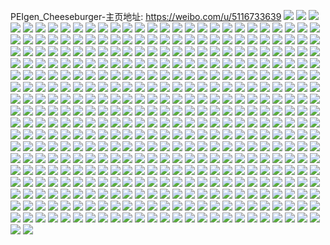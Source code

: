 PEIgen_Cheeseburger-主页地址: https://weibo.com/u/5116733639 
![](https://wx4.sinaimg.cn/mw2000/005Ahi9Vly1h9gr22v893j32c0340x6q.jpg) 
![](https://wx4.sinaimg.cn/mw2000/005Ahi9Vly1h9gr1xh867j32802yo4qs.jpg) 
![](https://wx4.sinaimg.cn/mw2000/005Ahi9Vly1h9gr1ymm6uj323z2v21kz.jpg) 
![](https://wx4.sinaimg.cn/mw2000/005Ahi9Vly1h9gr1zpkxtj324c2u34qr.jpg) 
![](https://wx4.sinaimg.cn/mw2000/005Ahi9Vly1h9gr21uvp7j32c0340kjn.jpg) 
![](https://wx4.sinaimg.cn/mw2000/005Ahi9Vly1h92t1lwaw6j30zo2567wh.jpg) 
![](https://wx4.sinaimg.cn/mw2000/005Ahi9Vly1h92t1muu15j30zo2561kx.jpg) 
![](https://wx4.sinaimg.cn/mw2000/005Ahi9Vly1h92t1mcga6j30tz14049s.jpg) 
![](https://wx4.sinaimg.cn/mw2000/005Ahi9Vly1h92t1m5ywej30u005umxo.jpg) 
![](https://wx4.sinaimg.cn/mw2000/005Ahi9Vly1h7uodfbje0j32802yox6q.jpg) 
![](https://wx4.sinaimg.cn/mw2000/005Ahi9Vly1h7uodid2vzj32a331gx6q.jpg) 
![](https://wx4.sinaimg.cn/mw2000/005Ahi9Vly1h6lv2vc62aj30zo1bnka2.jpg) 
![](https://wx4.sinaimg.cn/mw2000/005Ahi9Vly1h6lv2vmlgrj30zo1blwqj.jpg) 
![](https://wx4.sinaimg.cn/mw2000/005Ahi9Vly1h6lv2w7xtnj31xe2kuthf.jpg) 
![](https://wx4.sinaimg.cn/mw2000/005Ahi9Vly1h6lv2xkl92j30zo1brgmu.jpg) 
![](https://wx4.sinaimg.cn/mw2000/005Ahi9Vly1h6h4vm7f3sj30zo256e82.jpg) 
![](https://wx4.sinaimg.cn/mw2000/005Ahi9Vly1h6a3vzcimkj31qm2bhjzg.jpg) 
![](https://wx4.sinaimg.cn/mw2000/005Ahi9Vly1h6a3w044e4j32c03404qq.jpg) 
![](https://wx4.sinaimg.cn/mw2000/005Ahi9Vly1h6a3w17zj1j321q2q7tj1.jpg) 
![](https://wx4.sinaimg.cn/mw2000/005Ahi9Vly1h6a3w21aznj32c0340npe.jpg) 
![](https://wx4.sinaimg.cn/mw2000/005Ahi9Vly1h6a3w2y1z3j32852yynf5.jpg) 
![](https://wx4.sinaimg.cn/mw2000/005Ahi9Vly1h5o622hhf5j32c0340b2a.jpg) 
![](https://wx4.sinaimg.cn/mw2000/005Ahi9Vly1h5o61ui8koj32722ypkjm.jpg) 
![](https://wx4.sinaimg.cn/mw2000/005Ahi9Vly1h5o621n28wj32602w1npf.jpg) 
![](https://wx4.sinaimg.cn/mw2000/005Ahi9Vly1h5o6256a5xj33402c01l0.jpg) 
![](https://wx4.sinaimg.cn/mw2000/005Ahi9Vly1h5o61xudvaj323m2tf4qr.jpg) 
![](https://wx4.sinaimg.cn/mw2000/005Ahi9Vly1h5o61zw9lcj32792zc1ky.jpg) 
![](https://wx4.sinaimg.cn/mw2000/005Ahi9Vly1h5o61w86u2j326q2xqhdv.jpg) 
![](https://wx4.sinaimg.cn/mw2000/005Ahi9Vly1h5o61yw3ldj31zy2nxhdv.jpg) 
![](https://wx4.sinaimg.cn/mw2000/005Ahi9Vly1h5o623x6sbj32c0340u10.jpg) 
![](https://wx4.sinaimg.cn/mw2000/005Ahi9Vly1h4yobwrxfpj31z32kokjl.jpg) 
![](https://wx4.sinaimg.cn/mw2000/005Ahi9Vly1h4e0rrllt6j32802ypx6q.jpg) 
![](https://wx4.sinaimg.cn/mw2000/005Ahi9Vly1h4e0rsoe20j324q2ucb2a.jpg) 
![](https://wx4.sinaimg.cn/mw2000/005Ahi9Vly1h4e0ru1bh7j32302s04qq.jpg) 
![](https://wx4.sinaimg.cn/mw2000/005Ahi9Vly1h4cot0ourwj30z81aywx7.jpg) 
![](https://wx4.sinaimg.cn/mw2000/005Ahi9Vly1h4cot10hdrj30zo1aeaoz.jpg) 
![](https://wx4.sinaimg.cn/mw2000/005Ahi9Vly1h3wkzxf747j32560zo4qp.jpg) 
![](https://wx4.sinaimg.cn/mw2000/005Ahi9Vly1h3wl00jfuej32560zo1kx.jpg) 
![](https://wx4.sinaimg.cn/mw2000/005Ahi9Vly1h3wl05n3dtj32560zo7wh.jpg) 
![](https://wx4.sinaimg.cn/mw2000/005Ahi9Vly1h3wl08xyu8j32560zoh92.jpg) 
![](https://wx4.sinaimg.cn/mw2000/005Ahi9Vly1h3wl0cb0x6j32560zo4p8.jpg) 
![](https://wx4.sinaimg.cn/mw2000/005Ahi9Vly1h3wkzsa8cbj32560zob29.jpg) 
![](https://wx4.sinaimg.cn/mw2000/005Ahi9Vly1h3wl0ggbn5j32560zoqtv.jpg) 
![](https://wx4.sinaimg.cn/mw2000/005Ahi9Vly1h3wl0mv0f5j32560zoe81.jpg) 
![](https://wx4.sinaimg.cn/mw2000/005Ahi9Vly1h3wl0tueu5j32560zonpd.jpg) 
![](https://wx4.sinaimg.cn/mw2000/005Ahi9Vly1h3n80q4c6oj32802ypqv6.jpg) 
![](https://wx4.sinaimg.cn/mw2000/005Ahi9Vly1h3n80rmz37j32802ypb2a.jpg) 
![](https://wx4.sinaimg.cn/mw2000/005Ahi9Vly1h3kjnki41wj32c03401kz.jpg) 
![](https://wx4.sinaimg.cn/mw2000/005Ahi9Vly1h3f44vndybj323d2shx6q.jpg) 
![](https://wx4.sinaimg.cn/mw2000/005Ahi9Vly1h3f44uef7vj31x72k6hdu.jpg) 
![](https://wx4.sinaimg.cn/mw2000/005Ahi9Vly1h3f44wl8alj32bz2zzb2a.jpg) 
![](https://wx4.sinaimg.cn/mw2000/005Ahi9Vly1h3f44tl31ej32512vl7wi.jpg) 
![](https://wx4.sinaimg.cn/mw2000/005Ahi9Vly1h2zm2z1agrj323i2tde82.jpg) 
![](https://wx4.sinaimg.cn/mw2000/005Ahi9Vly1h2zm2xuzewj326x2z6qv6.jpg) 
![](https://wx4.sinaimg.cn/mw2000/005Ahi9Vly1h2zm2wufz6j32742xj4qq.jpg) 
![](https://wx4.sinaimg.cn/mw2000/005Ahi9Vly1h30syw62e4j32c0340hdu.jpg) 
![](https://wx4.sinaimg.cn/mw2000/005Ahi9Vly1h2vnyvdb6yj32c0340e82.jpg) 
![](https://wx4.sinaimg.cn/mw2000/005Ahi9Vly1h2tazkw956j30zm0sz11n.jpg) 
![](https://wx4.sinaimg.cn/mw2000/005Ahi9Vly1h2tazkm3yyj30wi0w7zqi.jpg) 
![](https://wx4.sinaimg.cn/mw2000/005Ahi9Vly1h2t9ulsekvj324w2ukb2c.jpg) 
![](https://wx4.sinaimg.cn/mw2000/005Ahi9Vly1h2t9umqeusj329z31bqv6.jpg) 
![](https://wx4.sinaimg.cn/mw2000/005Ahi9Vly1h2t9uorhjmj31sa2drqv5.jpg) 
![](https://wx4.sinaimg.cn/mw2000/005Ahi9Vly1h2t9upmzgaj327p2z2kjm.jpg) 
![](https://wx4.sinaimg.cn/mw2000/005Ahi9Vly1h2hivqz75sj329a2zwe82.jpg) 
![](https://wx4.sinaimg.cn/mw2000/005Ahi9Vly1h2ggqcmvlmj32802yox6q.jpg) 
![](https://wx4.sinaimg.cn/mw2000/005Ahi9Vly1h2ggqdrjcrj326b2wfhdu.jpg) 
![](https://wx4.sinaimg.cn/mw2000/005Ahi9Vly1h23mceez9zj30u01407f2.jpg) 
![](https://wx4.sinaimg.cn/mw2000/005Ahi9Vly1h23mcga9ksj32c0340x6r.jpg) 
![](https://wx4.sinaimg.cn/mw2000/005Ahi9Vly1h1w44l89pwj31xf2kl4qq.jpg) 
![](https://wx4.sinaimg.cn/mw2000/005Ahi9Vly1h1w44lkmaaj30zo1biqo0.jpg) 
![](https://wx4.sinaimg.cn/mw2000/005Ahi9Vly1h1w44k6sf3j32902yo1l0.jpg) 
![](https://wx4.sinaimg.cn/mw2000/005Ahi9Vly1h1w44n7sk8j32c0340b2e.jpg) 
![](https://wx4.sinaimg.cn/mw2000/005Ahi9Vly1h1l7mcl1gvj323e2sjkjm.jpg) 
![](https://wx4.sinaimg.cn/mw2000/005Ahi9Vly1h1l7mb7zkgj32c03401l0.jpg) 
![](https://wx4.sinaimg.cn/mw2000/005Ahi9Vly1h1hmc0hx68j32c0340hdu.jpg) 
![](https://wx4.sinaimg.cn/mw2000/005Ahi9Vly1h1hmc1u5s0j33402c01kz.jpg) 
![](https://wx4.sinaimg.cn/mw2000/005Ahi9Vly1h108mkhlwnj30u0280e81.jpg) 
![](https://wx4.sinaimg.cn/mw2000/005Ahi9Vly1h105wje0d9j30u0140qh7.jpg) 
![](https://wx4.sinaimg.cn/mw2000/005Ahi9Vly1h105wjwnncj30ty14qk8h.jpg) 
![](https://wx4.sinaimg.cn/mw2000/005Ahi9Vly1h10716c53rj30mi0u0wq8.jpg) 
![](https://wx4.sinaimg.cn/mw2000/005Ahi9Vly1h105wk4tcpj30k00zkq84.jpg) 
![](https://wx4.sinaimg.cn/mw2000/005Ahi9Vly1h108ncmzy9j30u01y04la.jpg) 
![](https://wx4.sinaimg.cn/mw2000/005Ahi9Vly1h105wllnvyj30mi0u0tdc.jpg) 
![](https://wx4.sinaimg.cn/mw2000/005Ahi9Vly1h107178tmbj30tu13unar.jpg) 
![](https://wx4.sinaimg.cn/mw2000/005Ahi9Vly1h0z0zitlr4j31jk2201eq.jpg) 
![](https://wx4.sinaimg.cn/mw2000/005Ahi9Vly1h0rb88netlj30zl0tbwlp.jpg) 
![](https://wx4.sinaimg.cn/mw2000/005Ahi9Vly1h0rb88uxpij30sg0sgaao.jpg) 
![](https://wx4.sinaimg.cn/mw2000/005Ahi9Vly1h0qs5mplqcj31jk220dxv.jpg) 
![](https://wx4.sinaimg.cn/mw2000/005Ahi9Vly1gzos8x3e1zj30q50qbqbl.jpg) 
![](https://wx4.sinaimg.cn/mw2000/005Ahi9Vly1gz2pkrsdn6j32742xhhdv.jpg) 
![](https://wx4.sinaimg.cn/mw2000/005Ahi9Vly1gz2ix2ze4nj32422tgnpe.jpg) 
![](https://wx4.sinaimg.cn/mw2000/005Ahi9Vly1gywlm780caj30ty19zdwu.jpg) 
![](https://wx4.sinaimg.cn/mw2000/005Ahi9Vly1gywlm86i2kj325g2vax6q.jpg) 
![](https://wx4.sinaimg.cn/mw2000/005Ahi9Vly1gysr6p81a1j32802yo1ky.jpg) 
![](https://wx4.sinaimg.cn/mw2000/005Ahi9Vly1gysr6nzgxqj32802yoqv6.jpg) 
![](https://wx4.sinaimg.cn/mw2000/005Ahi9Vly1gxyck4zvp8j32552vhnpe.jpg) 
![](https://wx4.sinaimg.cn/mw2000/005Ahi9Vly1gxyck5ve98j326y2xa7wi.jpg) 
![](https://wx4.sinaimg.cn/mw2000/005Ahi9Vly1gxyck87cidj324l2u71kz.jpg) 
![](https://wx4.sinaimg.cn/mw2000/005Ahi9Vly1gxyck6juydj327z2zru09.jpg) 
![](https://wx4.sinaimg.cn/mw2000/005Ahi9Vly1gxswu23hlbj30zo2567wa.jpg) 
![](https://wx4.sinaimg.cn/mw2000/005Ahi9Vly1gxsoqmddghj30zo1i3gzj.jpg) 
![](https://wx4.sinaimg.cn/mw2000/005Ahi9Vly1gxsoqlcrsxj325v2vuqv6.jpg) 
![](https://wx4.sinaimg.cn/mw2000/005Ahi9Vly1gxhwasnihpj32802yo4qq.jpg) 
![](https://wx4.sinaimg.cn/mw2000/005Ahi9Vly1gxhwatiee2j31zk1hou0x.jpg) 
![](https://wx4.sinaimg.cn/mw2000/005Ahi9Vly1gxhwav6o5gj32c0340hdv.jpg) 
![](https://wx4.sinaimg.cn/mw2000/005Ahi9Vly1gxhwau8e3gj32c03407wi.jpg) 
![](https://wx4.sinaimg.cn/mw2000/005Ahi9Vly1gxccymkh67j31sc2dshdv.jpg) 
![](https://wx4.sinaimg.cn/mw2000/005Ahi9Vly1gxccynqqbwj32c0340e82.jpg) 
![](https://wx4.sinaimg.cn/mw2000/005Ahi9Vly1gxccypepazj32c03407wi.jpg) 
![](https://wx4.sinaimg.cn/mw2000/005Ahi9Vly1gwuscg5wsxj32172pqkjm.jpg) 
![](https://wx4.sinaimg.cn/mw2000/005Ahi9Vly1gwuschk9fbj32c0340u0x.jpg) 
![](https://wx4.sinaimg.cn/mw2000/005Ahi9Vly1gvyvwc0pa8j322d2r6npe.jpg) 
![](https://wx4.sinaimg.cn/mw2000/005Ahi9Vly1gvyvwdl1fsj326i2wpb2b.jpg) 
![](https://wx4.sinaimg.cn/mw2000/005Ahi9Vly1gvyvwfive1j326m2wu4qr.jpg) 
![](https://wx4.sinaimg.cn/mw2000/005Ahi9Vly1gvyvwhbqwoj32bi33cu0z.jpg) 
![](https://wx4.sinaimg.cn/mw2000/005Ahi9Vly1gvh2ttmichj61yw2mjb2a02.jpg) 
![](https://wx4.sinaimg.cn/mw2000/005Ahi9Vly1gv3lf8z7csj625l2vgx6p02.jpg) 
![](https://wx4.sinaimg.cn/mw2000/005Ahi9Vly1gv3lfagvi1j623d2sh1ky02.jpg) 
![](https://wx4.sinaimg.cn/mw2000/005Ahi9Vly1gv2jsq3pthj62c0340b2a02.jpg) 
![](https://wx4.sinaimg.cn/mw2000/005Ahi9Vly1gv2k9k1918j63402c07wi02.jpg) 
![](https://wx4.sinaimg.cn/mw2000/005Ahi9Vly1gv2jssh8cpj33402c01ky.jpg) 
![](https://wx4.sinaimg.cn/mw2000/005Ahi9Vly1gv2jsue2ycj63402c07wi02.jpg) 
![](https://wx4.sinaimg.cn/mw2000/005Ahi9Vly1gv2jsw1ctrj63402c0b2a02.jpg) 
![](https://wx4.sinaimg.cn/mw2000/005Ahi9Vly1gv2jsogg8vj33402c01ky.jpg) 
![](https://wx4.sinaimg.cn/mw2000/005Ahi9Vly1gv2jrl2yobj33402c0npe.jpg) 
![](https://wx4.sinaimg.cn/mw2000/005Ahi9Vly1gv1dy5wwsxj61wk1fgu0x02.jpg) 
![](https://wx4.sinaimg.cn/mw2000/005Ahi9Vly1gv1dy7f3rqj61c71zk7wh02.jpg) 
![](https://wx4.sinaimg.cn/mw2000/005Ahi9Vly1gv1dy55x9rj620g2x0kjm02.jpg) 
![](https://wx4.sinaimg.cn/mw2000/005Ahi9Vly1gur0plqxtej62bz2bzqv602.jpg) 
![](https://wx4.sinaimg.cn/mw2000/005Ahi9Vly1guncn969sbj62562uwhdu02.jpg) 
![](https://wx4.sinaimg.cn/mw2000/005Ahi9Vly1guncnb45a7j62c0340x6q02.jpg) 
![](https://wx4.sinaimg.cn/mw2000/005Ahi9Vly1guncndhifnj62c0340qv702.jpg) 
![](https://wx4.sinaimg.cn/mw2000/005Ahi9Vly1guncnfge6lj62c0340b2a02.jpg) 
![](https://wx4.sinaimg.cn/mw2000/005Ahi9Vly1gul502ies7j32c0340hdu.jpg) 
![](https://wx4.sinaimg.cn/mw2000/005Ahi9Vly1gul501p8wuj628a2z2hdu02.jpg) 
![](https://wx4.sinaimg.cn/mw2000/005Ahi9Vly1gue01mmvzfj62c0340u1002.jpg) 
![](https://wx4.sinaimg.cn/mw2000/005Ahi9Vly1gue01o6bokj62c0340u0y02.jpg) 
![](https://wx4.sinaimg.cn/mw2000/005Ahi9Vly1gud35xqbk5j623c2taqv702.jpg) 
![](https://wx4.sinaimg.cn/mw2000/005Ahi9Vly1gud35wmpbwj625o2w3x6q02.jpg) 
![](https://wx4.sinaimg.cn/mw2000/005Ahi9Vly1gud756daq3j62152ptqv502.jpg) 
![](https://wx4.sinaimg.cn/mw2000/005Ahi9Vly1gud35yh9b3j61hm207u0x02.jpg) 
![](https://wx4.sinaimg.cn/mw2000/005Ahi9Vly1gu8mh7i1pjj62c0340b2a02.jpg) 
![](https://wx4.sinaimg.cn/mw2000/005Ahi9Vly1gu7i7qwt7qj62622w3u0x02.jpg) 
![](https://wx4.sinaimg.cn/mw2000/005Ahi9Vly1gu4sopaqw3j60u2142dig02.jpg) 
![](https://wx4.sinaimg.cn/mw2000/005Ahi9Vly1gu4sopo12vj60u0140mzo02.jpg) 
![](https://wx4.sinaimg.cn/mw2000/005Ahi9Vly1gu9qngxyakj624r2ud1ky02.jpg) 
![](https://wx4.sinaimg.cn/mw2000/005Ahi9Vly1gu9qng7qlqj61400u0gwy02.jpg) 
![](https://wx4.sinaimg.cn/mw2000/005Ahi9Vly1gu4sotemmmj60zo25649k02.jpg) 
![](https://wx4.sinaimg.cn/mw2000/005Ahi9Vly1gu9qnhk57gj61400u0q9q02.jpg) 
![](https://wx4.sinaimg.cn/mw2000/005Ahi9Vly1gu9qniepbxj621w2qjb2a02.jpg) 
![](https://wx4.sinaimg.cn/mw2000/005Ahi9Vly1gu9qp5vl7fj60u00u00w702.jpg) 
![](https://wx4.sinaimg.cn/mw2000/005Ahi9Vly1gu9qp64ayzj61400u0tbv02.jpg) 
![](https://wx4.sinaimg.cn/mw2000/005Ahi9Vly1gu3oem8comj60zo0wkwt302.jpg) 
![](https://wx4.sinaimg.cn/mw2000/005Ahi9Vly1gu3mymvcifj61s01s0b2902.jpg) 
![](https://wx4.sinaimg.cn/mw2000/005Ahi9Vly1gtupa16j84j62c0340qv602.jpg) 
![](https://wx4.sinaimg.cn/mw2000/005Ahi9Vly1gtupa2xs2lj62c0340hdu02.jpg) 
![](https://wx4.sinaimg.cn/mw2000/005Ahi9Vly1gtupah8mlkj62c0340hdv02.jpg) 
![](https://wx4.sinaimg.cn/mw2000/005Ahi9Vly1gtj2zgtccjj30u013uqep.jpg) 
![](https://wx4.sinaimg.cn/mw2000/005Ahi9Vly1gtgqqohypfj30u11hcwrb.jpg) 
![](https://wx4.sinaimg.cn/mw2000/005Ahi9Vly1gtgqqpqjk5j32782xne82.jpg) 
![](https://wx4.sinaimg.cn/mw2000/005Ahi9Vly1gt40iufwfkj324h2tzqv5.jpg) 
![](https://wx4.sinaimg.cn/mw2000/005Ahi9Vly1gt40iv8kg6j324m2u6u0x.jpg) 
![](https://wx4.sinaimg.cn/mw2000/005Ahi9Vly1gt40iwa6phj329o33shdu.jpg) 
![](https://wx4.sinaimg.cn/mw2000/005Ahi9Vly1gt40ixyw29j323g2tqkjm.jpg) 
![](https://wx4.sinaimg.cn/mw2000/005Ahi9Vly1gt1ui62vngj32c0340qv5.jpg) 
![](https://wx4.sinaimg.cn/mw2000/005Ahi9Vly1gt1ui6ztypj327g27g1ky.jpg) 
![](https://wx4.sinaimg.cn/mw2000/005Ahi9Vly1gst787uj2sj32c0340u0y.jpg) 
![](https://wx4.sinaimg.cn/mw2000/005Ahi9Vly1gslr2xl8ixj30go0b3t9d.jpg) 
![](https://wx4.sinaimg.cn/mw2000/005Ahi9Vly1gslr6h4wd3j60u00okjzi02.jpg) 
![](https://wx4.sinaimg.cn/mw2000/005Ahi9Vly1gsft66iq9kj321l2q44qr.jpg) 
![](https://wx4.sinaimg.cn/mw2000/005Ahi9Vly1gsft67egmcj326h2x7npe.jpg) 
![](https://wx4.sinaimg.cn/mw2000/005Ahi9Vly1gsft68k1mwj32c0340qv5.jpg) 
![](https://wx4.sinaimg.cn/mw2000/005Ahi9Vly1gscbpqchhpj30u0280wvt.jpg) 
![](https://wx4.sinaimg.cn/mw2000/005Ahi9Vly1gscbp09xsuj30u01407h3.jpg) 
![](https://wx4.sinaimg.cn/mw2000/005Ahi9Vly1gscbp0ik1wj30mi0u0wku.jpg) 
![](https://wx4.sinaimg.cn/mw2000/005Ahi9Vly1gscbp0rxyrj30u0140tgt.jpg) 
![](https://wx4.sinaimg.cn/mw2000/005Ahi9Vly1gscbozksh9j30tu13utmn.jpg) 
![](https://wx4.sinaimg.cn/mw2000/005Ahi9Vly1gscbp10drnj30tu13ugyo.jpg) 
![](https://wx4.sinaimg.cn/mw2000/005Ahi9Vly1gscbp17vidj30tu0tu0zp.jpg) 
![](https://wx4.sinaimg.cn/mw2000/005Ahi9Vly1gscbp1ecrkj30tu13un72.jpg) 
![](https://wx4.sinaimg.cn/mw2000/005Ahi9Vly1gscbp1kao1j30u11hcah3.jpg) 
![](https://wx4.sinaimg.cn/mw2000/005Ahi9Vly1gsarvx7opmj321b2mvb2a.jpg) 
![](https://wx4.sinaimg.cn/mw2000/005Ahi9Vly1gsarvyo4voj31eh1vchdt.jpg) 
![](https://wx4.sinaimg.cn/mw2000/005Ahi9Vly1gsarvv9cp9j32c0340b2c.jpg) 
![](https://wx4.sinaimg.cn/mw2000/005Ahi9Vly1grye48z619j325s2vq7wj.jpg) 
![](https://wx4.sinaimg.cn/mw2000/005Ahi9Vly1grye4ovniqj62692wbe8302.jpg) 
![](https://wx4.sinaimg.cn/mw2000/005Ahi9Vly1grvsmzyu8vj62c0340x6q02.jpg) 
![](https://wx4.sinaimg.cn/mw2000/005Ahi9Vly1grvsn189z9j324a2tre81.jpg) 
![](https://wx4.sinaimg.cn/mw2000/005Ahi9Vly1grtpajqvqaj31400u0gof.jpg) 
![](https://wx4.sinaimg.cn/mw2000/005Ahi9Vly1gretk3af8kj31k61k6h0n.jpg) 
![](https://wx4.sinaimg.cn/mw2000/005Ahi9Vly1gretk30js9j3145145aos.jpg) 
![](https://wx4.sinaimg.cn/mw2000/005Ahi9Vly1grc6zgdcojj32bv33tnpd.jpg) 
![](https://wx4.sinaimg.cn/mw2000/005Ahi9Vly1gra2p1y4ojj31ho1zkkj5.jpg) 
![](https://wx4.sinaimg.cn/mw2000/005Ahi9Vly1gra2p8zt53j32b132p4r1.jpg) 
![](https://wx4.sinaimg.cn/mw2000/005Ahi9Vly1gra2p5592cj31zm2nhe82.jpg) 
![](https://wx4.sinaimg.cn/mw2000/005Ahi9Vly1gra2r2bpibj61y82lokjl02.jpg) 
![](https://wx4.sinaimg.cn/mw2000/005Ahi9Vly1gra2p3a4dij328w2zv1kx.jpg) 
![](https://wx4.sinaimg.cn/mw2000/005Ahi9Vly1gra2pa2szjj31o52884qp.jpg) 
![](https://wx4.sinaimg.cn/mw2000/005Ahi9Vly1gqra6oyezfj31xc2kex6s.jpg) 
![](https://wx4.sinaimg.cn/mw2000/005Ahi9Vly1gqra7kvvm7j31tf2flhdu.jpg) 
![](https://wx4.sinaimg.cn/mw2000/005Ahi9Vly1gqra8h6w3qj32c0340x6q.jpg) 
![](https://wx4.sinaimg.cn/mw2000/005Ahi9Vly1gqra83jc7mj320g2pmkjn.jpg) 
![](https://wx4.sinaimg.cn/mw2000/005Ahi9Vly1gqra4uwbwtj323q2sz1ky.jpg) 
![](https://wx4.sinaimg.cn/mw2000/005Ahi9Vly1gqra7tgqyej325s2vq4d2.jpg) 
![](https://wx4.sinaimg.cn/mw2000/005Ahi9Vly1gqra88alpzj32802yox6q.jpg) 
![](https://wx4.sinaimg.cn/mw2000/005Ahi9Vly1gqra860bmjj32442ti1kx.jpg) 
![](https://wx4.sinaimg.cn/mw2000/005Ahi9Vly1gqra84phkpj328a2z2qkr.jpg) 
![](https://wx4.sinaimg.cn/mw2000/005Ahi9Vly1gqei7mh3zsj323k23kx6p.jpg) 
![](https://wx4.sinaimg.cn/mw2000/005Ahi9Vly1gqbf8tk45lj32c0340x6p.jpg) 
![](https://wx4.sinaimg.cn/mw2000/005Ahi9Vly1gqez8sqr9qj32b83347wi.jpg) 
![](https://wx4.sinaimg.cn/mw2000/005Ahi9Vly1gqbf8r9zn7j31f01w0kjl.jpg) 
![](https://wx4.sinaimg.cn/mw2000/005Ahi9Vly1gqaaodjy6sj3254254qjd.jpg) 
![](https://wx4.sinaimg.cn/mw2000/005Ahi9Vly1gqaaof9jgdj32c0340kjn.jpg) 
![](https://wx4.sinaimg.cn/mw2000/005Ahi9Vly1gqaaoc5d1fj32c03404ob.jpg) 
![](https://wx4.sinaimg.cn/mw2000/005Ahi9Vly1gpzuqjjvu7j321y2qmkjm.jpg) 
![](https://wx4.sinaimg.cn/mw2000/005Ahi9Vly1gpzuqke8s5j322t2shx6q.jpg) 
![](https://wx4.sinaimg.cn/mw2000/005Ahi9Vly1gpzuqm3l0mj32c0340u0y.jpg) 
![](https://wx4.sinaimg.cn/mw2000/005Ahi9Vly1gpamoilzvsj32812yphdt.jpg) 
![](https://wx4.sinaimg.cn/mw2000/005Ahi9Vly1gp0106kd4gj31bh1rtb29.jpg) 
![](https://wx4.sinaimg.cn/mw2000/005Ahi9Vly1gp0105wc1jj31f41wlhdt.jpg) 
![](https://wx4.sinaimg.cn/mw2000/005Ahi9Vly1gp0109dw93j326r2x01ky.jpg) 
![](https://wx4.sinaimg.cn/mw2000/005Ahi9Vly1gp0107x4t2j31z02mox6p.jpg) 
![](https://wx4.sinaimg.cn/mw2000/005Ahi9Vly1gno1trelv7j32c0340u0y.jpg) 
![](https://wx4.sinaimg.cn/mw2000/005Ahi9Vly1gno1tn8tybj32c03404qq.jpg) 
![](https://wx4.sinaimg.cn/mw2000/005Ahi9Vly1gno1tt774gj32c0340kjm.jpg) 
![](https://wx4.sinaimg.cn/mw2000/005Ahi9Vly1gno1txx6x8j32c0340kjm.jpg) 
![](https://wx4.sinaimg.cn/mw2000/005Ahi9Vly1gno1tzczhjj33402c0npf.jpg) 
![](https://wx4.sinaimg.cn/mw2000/005Ahi9Vly1gno1tuzqsxj32c0340b2a.jpg) 
![](https://wx4.sinaimg.cn/mw2000/005Ahi9Vly1gno1tw30j1j32c0340e82.jpg) 
![](https://wx4.sinaimg.cn/mw2000/005Ahi9Vly1gno1u169ssj32c03401ky.jpg) 
![](https://wx4.sinaimg.cn/mw2000/005Ahi9Vly1gno1u58qmuj32c0340e82.jpg) 
![](https://wx4.sinaimg.cn/mw2000/005Ahi9Vly1gno1u65vytj32c0340hdu.jpg) 
![](https://wx4.sinaimg.cn/mw2000/005Ahi9Vly1gnggf11ge4j31cf1sinpd.jpg) 
![](https://wx4.sinaimg.cn/mw2000/005Ahi9Vly1gnggf1vbn9j31gg1xyu0x.jpg) 
![](https://wx4.sinaimg.cn/mw2000/005Ahi9Vly1gnggf08pq0j32c0340npe.jpg) 
![](https://wx4.sinaimg.cn/mw2000/005Ahi9Vly1gnd4ty3agqj3292292e82.jpg) 
![](https://wx4.sinaimg.cn/mw2000/005Ahi9Vly1gnd4tysvy5j32c02c01ky.jpg) 
![](https://wx4.sinaimg.cn/mw2000/005Ahi9Vly1gnd4u0ayc1j32c02c04qr.jpg) 
![](https://wx4.sinaimg.cn/mw2000/005Ahi9Vly1gmj0i7v5ozj324n24ne81.jpg) 
![](https://wx4.sinaimg.cn/mw2000/005Ahi9Vly1glzj5lcas5j329m29mnpe.jpg) 
![](https://wx4.sinaimg.cn/mw2000/005Ahi9Vly1glzj5mf6t9j325e2vgx6q.jpg) 
![](https://wx4.sinaimg.cn/mw2000/005Ahi9Vly1glzj5naex2j3296296hdu.jpg) 
![](https://wx4.sinaimg.cn/mw2000/005Ahi9Vly1glzj5ohngwj32372s84qq.jpg) 
![](https://wx4.sinaimg.cn/mw2000/005Ahi9Vly1gly7tz1vnqj31cn2ee1ky.jpg) 
![](https://wx4.sinaimg.cn/mw2000/005Ahi9Vly1glup6yi29aj31c81sb7wh.jpg) 
![](https://wx4.sinaimg.cn/mw2000/005Ahi9Vly1glnsr5yj9bj315b1j14qp.jpg) 
![](https://wx4.sinaimg.cn/mw2000/005Ahi9Vly1glnsreiydyj315x1jvqv0.jpg) 
![](https://wx4.sinaimg.cn/mw2000/005Ahi9Vly1glnt7uxm9hj31831kwnl2.jpg) 
![](https://wx4.sinaimg.cn/mw2000/005Ahi9Vly1glnt81iquhj324k24ke81.jpg) 
![](https://wx4.sinaimg.cn/mw2000/005Ahi9Vly1glnt87ssvuj31fq1fqe81.jpg) 
![](https://wx4.sinaimg.cn/mw2000/005Ahi9Vly1glnt8bbrlvj327w27we82.jpg) 
![](https://wx4.sinaimg.cn/mw2000/005Ahi9Vly1glnt8lcmuzj326e2wjhdu.jpg) 
![](https://wx4.sinaimg.cn/mw2000/005Ahi9Vly1glnta0yujhj32c03404qr.jpg) 
![](https://wx4.sinaimg.cn/mw2000/005Ahi9Vly1glnsqy6g4sj32a32nihdu.jpg) 
![](https://wx4.sinaimg.cn/mw2000/005Ahi9Vly1glntafcouzj32c0340b2a.jpg) 
![](https://wx4.sinaimg.cn/mw2000/005Ahi9Vly1glntb5m3sxj325w25w4qq.jpg) 
![](https://wx4.sinaimg.cn/mw2000/005Ahi9Vly1glntbis6asj32c0340npd.jpg) 
![](https://wx4.sinaimg.cn/mw2000/005Ahi9Vly1gl9x3rna3tj31be1r6kjl.jpg) 
![](https://wx4.sinaimg.cn/mw2000/005Ahi9Vly1gl9x3tfkefj31c11s6npd.jpg) 
![](https://wx4.sinaimg.cn/mw2000/005Ahi9Vly1gl9x3qxr9jj31db1tqkjl.jpg) 
![](https://wx4.sinaimg.cn/mw2000/005Ahi9Vly1gl9x3u6y4xj326m2wu4qq.jpg) 
![](https://wx4.sinaimg.cn/mw2000/005Ahi9Vly1gl5ah90l89j31ea1v3qv5.jpg) 
![](https://wx4.sinaimg.cn/mw2000/005Ahi9Vly1gl5ahadunlj325s2vs4qq.jpg) 
![](https://wx4.sinaimg.cn/mw2000/005Ahi9Vly1gl5ah8gnivj31bz1rznpd.jpg) 
![](https://wx4.sinaimg.cn/mw2000/005Ahi9Vly1gl5am9zlxkj31cz1wvnpd.jpg) 
![](https://wx4.sinaimg.cn/mw2000/005Ahi9Vly1gkp4185ruyj31a71pme81.jpg) 
![](https://wx4.sinaimg.cn/mw2000/005Ahi9Vly1gkp41e8pwlj33402c0x6p.jpg) 
![](https://wx4.sinaimg.cn/mw2000/005Ahi9Vly1gkp419f31rj31eq1vqkjl.jpg) 
![](https://wx4.sinaimg.cn/mw2000/005Ahi9Vly1gkp41a1rmjj31f41w5hdt.jpg) 
![](https://wx4.sinaimg.cn/mw2000/005Ahi9Vly1gkp41700o4j33402c0npe.jpg) 
![](https://wx4.sinaimg.cn/mw2000/005Ahi9Vly1gkp41atsxbj31e61vge81.jpg) 
![](https://wx4.sinaimg.cn/mw2000/005Ahi9Vly1gkp41bo0kmj31951op4qp.jpg) 
![](https://wx4.sinaimg.cn/mw2000/005Ahi9Vly1gkp41d0b6kj32112pdu0x.jpg) 
![](https://wx4.sinaimg.cn/mw2000/005Ahi9Vly1gkp41cbivdj31dh1v37wh.jpg) 
![](https://wx4.sinaimg.cn/mw2000/005Ahi9Vly1gkkf4ysmiyj328q28qu0x.jpg) 
![](https://wx4.sinaimg.cn/mw2000/005Ahi9Vly1gjuysbsn85j31m826f7wh.jpg) 
![](https://wx4.sinaimg.cn/mw2000/005Ahi9Vly1gjsy83lywwj327h2ycnpe.jpg) 
![](https://wx4.sinaimg.cn/mw2000/005Ahi9Vly1gjsy84o7s1j31zd2n6e85.jpg) 
![](https://wx4.sinaimg.cn/mw2000/005Ahi9Vly1gjsy85g0sjj325m2vhe82.jpg) 
![](https://wx4.sinaimg.cn/mw2000/005Ahi9Vly1gjsy86dq1gj33402c07wi.jpg) 
![](https://wx4.sinaimg.cn/mw2000/005Ahi9Vly1gjg2s6skllj31f01w2hdu.jpg) 
![](https://wx4.sinaimg.cn/mw2000/005Ahi9Vly1gjg2s7pebuj31ez1w1b2a.jpg) 
![](https://wx4.sinaimg.cn/mw2000/005Ahi9Vly1gjg2s5zmfkj31bw1rwkjm.jpg) 
![](https://wx4.sinaimg.cn/mw2000/005Ahi9Vly1gjb935pinkj32282qzhdt.jpg) 
![](https://wx4.sinaimg.cn/mw2000/005Ahi9Vly1gjb936l5cvj325t33yb2a.jpg) 
![](https://wx4.sinaimg.cn/mw2000/005Ahi9Vly1gk22gonxtgj32c02c07wj.jpg) 
![](https://wx4.sinaimg.cn/mw2000/005Ahi9Vly1gj824104tqj325i25ie81.jpg) 
![](https://wx4.sinaimg.cn/mw2000/005Ahi9Vly1gj4leaswf9j32c02c01ky.jpg) 
![](https://wx4.sinaimg.cn/mw2000/005Ahi9Vly1gj10fgmt8bj32ds1sgdzd.jpg) 
![](https://wx4.sinaimg.cn/mw2000/005Ahi9Vly1gj0yw47m1uj32c02c0e82.jpg) 
![](https://wx4.sinaimg.cn/mw2000/005Ahi9Vly1gj0yw4zx91j32c02c07wh.jpg) 
![](https://wx4.sinaimg.cn/mw2000/005Ahi9Vly1gj0yy2ozb4j31ze2n7x6p.jpg) 
![](https://wx4.sinaimg.cn/mw2000/005Ahi9Vly1giu267p5gdj316c1kg4qp.jpg) 
![](https://wx4.sinaimg.cn/mw2000/005Ahi9Vly1giu2685zlij316h1kj4qp.jpg) 
![](https://wx4.sinaimg.cn/mw2000/005Ahi9Vly1giu2690b4xj319e1j2qv5.jpg) 
![](https://wx4.sinaimg.cn/mw2000/005Ahi9Vly1giu2672yh8j32c02c0qv6.jpg) 
![](https://wx4.sinaimg.cn/mw2000/005Ahi9Vly1girif8cod7j31fl1wsb2a.jpg) 
![](https://wx4.sinaimg.cn/mw2000/005Ahi9Vly1girif7nuayj31ef1v8b29.jpg) 
![](https://wx4.sinaimg.cn/mw2000/005Ahi9Vly1girif92ul9j32c02c0x6p.jpg) 
![](https://wx4.sinaimg.cn/mw2000/005Ahi9Vly1giqi5x4yhfj32c0340b29.jpg) 
![](https://wx4.sinaimg.cn/mw2000/005Ahi9Vly1giqi6426f5j32022o67wi.jpg) 
![](https://wx4.sinaimg.cn/mw2000/005Ahi9Vly1giqi6afl8vj32c03404qq.jpg) 
![](https://wx4.sinaimg.cn/mw2000/005Ahi9Vly1giqi6rf38mj322w2rve82.jpg) 
![](https://wx4.sinaimg.cn/mw2000/005Ahi9Vly1gijim2m0otj32c02c0npe.jpg) 
![](https://wx4.sinaimg.cn/mw2000/005Ahi9Vly1gijim3kg8pj32c02c0kjm.jpg) 
![](https://wx4.sinaimg.cn/mw2000/005Ahi9Vly1gi85vy83ukj31gy1yl4qq.jpg) 
![](https://wx4.sinaimg.cn/mw2000/005Ahi9Vly1gi85vz07cxj32bz2bzb2a.jpg) 
![](https://wx4.sinaimg.cn/mw2000/005Ahi9Vly1gi85vzqz8pj326o26ox6p.jpg) 
![](https://wx4.sinaimg.cn/mw2000/005Ahi9Vly1gi85w0jmeej32bz2bzqv6.jpg) 
![](https://wx4.sinaimg.cn/mw2000/005Ahi9Vly1gi5yrl85v0j32c02c0e82.jpg) 
![](https://wx4.sinaimg.cn/mw2000/005Ahi9Vly1gi5yrkfr9rj32c02c0npe.jpg) 
![](https://wx4.sinaimg.cn/mw2000/005Ahi9Vly1gi177a69wpj31wu2g6e81.jpg) 
![](https://wx4.sinaimg.cn/mw2000/005Ahi9Vly1gi177cjr9mj31eh1sj4qp.jpg) 
![](https://wx4.sinaimg.cn/mw2000/005Ahi9Vly1gi177ax05yj31we1we4qq.jpg) 
![](https://wx4.sinaimg.cn/mw2000/005Ahi9Vly1gi177bxs3qj3228228x6r.jpg) 
![](https://wx4.sinaimg.cn/mw2000/005Ahi9Vly1gh19wzn98mj314w1iob29.jpg) 
![](https://wx4.sinaimg.cn/mw2000/005Ahi9Vly1gh19x0arz8j312y1g54qp.jpg) 
![](https://wx4.sinaimg.cn/mw2000/005Ahi9Vly1gh19wxwv2ej31401hgb29.jpg) 
![](https://wx4.sinaimg.cn/mw2000/005Ahi9Vly1ggwnw7ykmnj315f1jk1kx.jpg) 
![](https://wx4.sinaimg.cn/mw2000/005Ahi9Vly1ggwnw8a2n2j31dt15p7ne.jpg) 
![](https://wx4.sinaimg.cn/mw2000/005Ahi9Vly1ggwnw7bu0aj312l1ftnj1.jpg) 
![](https://wx4.sinaimg.cn/mw2000/005Ahi9Vly1ggudyqo95aj31kw16o4qp.jpg) 
![](https://wx4.sinaimg.cn/mw2000/005Ahi9Vly1ggudyq5s01j31kw16okg8.jpg) 
![](https://wx4.sinaimg.cn/mw2000/005Ahi9Vly1ggl1sx80vmj31cu1t6x6p.jpg) 
![](https://wx4.sinaimg.cn/mw2000/005Ahi9Vly1ggl1syj0rmj31dd1wc4qq.jpg) 
![](https://wx4.sinaimg.cn/mw2000/005Ahi9Vly1ggl1swgctgj31h41yvhdu.jpg) 
![](https://wx4.sinaimg.cn/mw2000/005Ahi9Vly1ggl1t04o28j31eq1vo1ky.jpg) 
![](https://wx4.sinaimg.cn/mw2000/005Ahi9Vly1gg62wsg7j3j31ey1vx000.jpg) 
![](https://wx4.sinaimg.cn/mw2000/005Ahi9Vly1gg62wrc6tyj31gi1y0qv5.jpg) 
![](https://wx4.sinaimg.cn/mw2000/005Ahi9Vly1gg62wtbmpxj31ho1zkb2a.jpg) 
![](https://wx4.sinaimg.cn/mw2000/005Ahi9Vly1gg3zx3rxpgj314c1huqsp.jpg) 
![](https://wx4.sinaimg.cn/mw2000/005Ahi9Vly1gg3zx46nr7j315p1jn4i9.jpg) 
![](https://wx4.sinaimg.cn/mw2000/005Ahi9Vly1gg3zx3fbdvj314g1hz4qp.jpg) 
![](https://wx4.sinaimg.cn/mw2000/005Ahi9Vly1gf0id1olkjj31ho1zke81.jpg) 
![](https://wx4.sinaimg.cn/mw2000/005Ahi9Vly1gf0id2emq0j314b1hrhaj.jpg) 
![](https://wx4.sinaimg.cn/mw2000/005Ahi9Vly1gf0id45jn0j32c02c0kjm.jpg) 
![](https://wx4.sinaimg.cn/mw2000/005Ahi9Vly1gdyeakompyj31eg1eg7wh.jpg) 
![](https://wx4.sinaimg.cn/mw2000/005Ahi9Vly1gdyeak1x4qj31fm1fm7wh.jpg) 
![](https://wx4.sinaimg.cn/mw2000/005Ahi9Vly1gb6uegl9moj32c02c04qq.jpg) 
![](https://wx4.sinaimg.cn/mw2000/005Ahi9Vly1gb4jmj8ne2j32612w1qv5.jpg) 
![](https://wx4.sinaimg.cn/mw2000/005Ahi9Vly1gb4jmjz96cj32ai320x6p.jpg) 
![](https://wx4.sinaimg.cn/mw2000/005Ahi9Vly1gb4jmgtzm6j32b32b3kjl.jpg) 
![](https://wx4.sinaimg.cn/mw2000/005Ahi9Vly1gaweuinz7zj31hd1z5e82.jpg) 
![](https://wx4.sinaimg.cn/mw2000/005Ahi9Vly1gaweukc5lgj31jm225npe.jpg) 
![](https://wx4.sinaimg.cn/mw2000/005Ahi9Vly1gaweugjyj4j31ku23unpe.jpg) 
![](https://wx4.sinaimg.cn/mw2000/005Ahi9Vly1g8j0pghupmj31ix218e81.jpg) 
![](https://wx4.sinaimg.cn/mw2000/005Ahi9Vly1g8j0phz14xj33402c0kjn.jpg) 
![](https://wx4.sinaimg.cn/mw2000/005Ahi9Vly1g8j0pjtt8wj32c02c07wi.jpg) 
![](https://wx4.sinaimg.cn/mw2000/005Ahi9Vly1g83xhl2aduj31bf1r8b29.jpg) 
![](https://wx4.sinaimg.cn/mw2000/005Ahi9Vly1g83xhd78o7j31ju22gx6q.jpg) 
![](https://wx4.sinaimg.cn/mw2000/005Ahi9Vly1g83xgwvqnuj31fb1wfhdt.jpg) 
![](https://wx4.sinaimg.cn/mw2000/005Ahi9Vly1g83xkg2sjmj32c02c07wk.jpg) 
![](https://wx4.sinaimg.cn/mw2000/005Ahi9Vly1g83xi5kzy2j327o27onpf.jpg) 
![](https://wx4.sinaimg.cn/mw2000/005Ahi9Vly1g83xj95x1fj326q26q7wj.jpg) 
![](https://wx4.sinaimg.cn/mw2000/005Ahi9Vly1g83xiqr62fj32c02c0kjn.jpg) 
![](https://wx4.sinaimg.cn/mw2000/005Ahi9Vly1g83yspfklfj32c02c0e83.jpg) 
![](https://wx4.sinaimg.cn/mw2000/005Ahi9Vly1g83xkqcp7wj30rs2bcu0x.jpg) 
![](https://wx4.sinaimg.cn/mw2000/005Ahi9Vly1g82sfth5vwj31g11g1b29.jpg) 
![](https://wx4.sinaimg.cn/mw2000/005Ahi9Vly1g82sg38yisj31o01o0qv5.jpg) 
![](https://wx4.sinaimg.cn/mw2000/005Ahi9Vly1g82sgbl3nzj31o01o0kjl.jpg) 
![](https://wx4.sinaimg.cn/mw2000/005Ahi9Vly1g82sfmse0nj31o01o0qv5.jpg) 
![](https://wx4.sinaimg.cn/mw2000/005Ahi9Vly1g7w2scu91vj32222qrx6p.jpg) 
![](https://wx4.sinaimg.cn/mw2000/005Ahi9Vly1g7w2se3a7dj31if20j1ky.jpg) 
![](https://wx4.sinaimg.cn/mw2000/005Ahi9Vly1g7w2sbc433j320f2oku0x.jpg) 
![](https://wx4.sinaimg.cn/mw2000/005Ahi9Vly1g7w2sf7vy5j31l3245b2a.jpg) 
![](https://wx4.sinaimg.cn/mw2000/005Ahi9Vly1g7dd4kk2u0j31le1lenpd.jpg) 
![](https://wx4.sinaimg.cn/mw2000/005Ahi9Vly1g7dd55g2grj31o01o04qq.jpg) 
![](https://wx4.sinaimg.cn/mw2000/005Ahi9Vly1g7dckgeejuj32o82o8npe.jpg) 
![](https://wx4.sinaimg.cn/mw2000/005Ahi9Vly1g7dd4bhywej31gv1h6u0x.jpg) 
![](https://wx4.sinaimg.cn/mw2000/005Ahi9Vly1g750tiqb4ij31l21l2e81.jpg) 
![](https://wx4.sinaimg.cn/mw2000/005Ahi9Vly1g750t7l3etj30yi0yi0t8.jpg) 
![](https://wx4.sinaimg.cn/mw2000/005Ahi9Vly1g750skunpvj31gm1hee81.jpg) 
![](https://wx4.sinaimg.cn/mw2000/005Ahi9Vly1g750u32ukhj31n01skb29.jpg) 
![](https://wx4.sinaimg.cn/mw2000/005Ahi9Vly1g750t74p95j30r90r9q37.jpg) 
![](https://wx4.sinaimg.cn/mw2000/005Ahi9Vly1g750trhcdmj31li1ls4qp.jpg) 
![](https://wx4.sinaimg.cn/mw2000/005Ahi9Vly1g750su19m8j31jm1j01kx.jpg) 
![](https://wx4.sinaimg.cn/mw2000/005Ahi9Vly1g750s4muzhj30o50o4wen.jpg) 
![](https://wx4.sinaimg.cn/mw2000/005Ahi9Vly1g758j3w6w0j31r62d0kjl.jpg) 
![](https://wx4.sinaimg.cn/mw2000/005Ahi9Vly1g6zig2bhsjj31in1inqv5.jpg) 
![](https://wx4.sinaimg.cn/mw2000/005Ahi9Vly1g6zig6prnxj31g71g7kjl.jpg) 
![](https://wx4.sinaimg.cn/mw2000/005Ahi9Vly1g6zigb9ue4j30rs15s4hu.jpg) 
![](https://wx4.sinaimg.cn/mw2000/005Ahi9Vly1g6zig8f758j31iy1iynpd.jpg) 
![](https://wx4.sinaimg.cn/mw2000/005Ahi9Vly1g6zigga14uj323g23g7wi.jpg) 
![](https://wx4.sinaimg.cn/mw2000/005Ahi9Vly1g6zig500xhj31ia1ibx6p.jpg) 
![](https://wx4.sinaimg.cn/mw2000/005Ahi9Vly1g6ziga60nhj31gw1gxqv5.jpg) 
![](https://wx4.sinaimg.cn/mw2000/005Ahi9Vly1g6zigdoch1j31iu1iux6p.jpg) 
![](https://wx4.sinaimg.cn/mw2000/005Ahi9Vly1g6zijvy1kmj31o01o0qv6.jpg) 
![](https://wx4.sinaimg.cn/mw2000/005Ahi9Vly1g6cenlbt9sj32c02c0kjm.jpg) 
![](https://wx4.sinaimg.cn/mw2000/005Ahi9Vly1g6cenm8z8mj32a82a84qq.jpg) 
![](https://wx4.sinaimg.cn/mw2000/005Ahi9Vly1g6cenn80evj327u1o0kjl.jpg) 
![](https://wx4.sinaimg.cn/mw2000/005Ahi9Vly1g5x9h6y2etj30j60j6dh3.jpg) 
![](https://wx4.sinaimg.cn/mw2000/005Ahi9Vly1g5u1add66zj31ga1ga4qp.jpg) 
![](https://wx4.sinaimg.cn/mw2000/005Ahi9Vly1g52xfjt3xmj32ds1sge81.jpg) 
![](https://wx4.sinaimg.cn/mw2000/005Ahi9Vly1g50wvsvoytj32dc2dcnpd.jpg) 
![](https://wx4.sinaimg.cn/mw2000/005Ahi9Vly1g4zwgreounj30yd184won.jpg) 
![](https://wx4.sinaimg.cn/mw2000/005Ahi9Vly1g4h8iswhhej32c02c0kjn.jpg) 
![](https://wx4.sinaimg.cn/mw2000/005Ahi9Vly1g4h8itvl8pj32c02c04qr.jpg) 
![](https://wx4.sinaimg.cn/mw2000/005Ahi9Vly1g4h8iv46anj32c02c0npe.jpg) 
![](https://wx4.sinaimg.cn/mw2000/005Ahi9Vly1g4h8it9wbij30yi0yiaj3.jpg) 
![](https://wx4.sinaimg.cn/mw2000/005Ahi9Vly1g3xjye8vu2j30u0140amg.jpg) 
![](https://wx4.sinaimg.cn/mw2000/005Ahi9Vly1g3vvzo4ycqj319b1m97ro.jpg) 
![](https://wx4.sinaimg.cn/mw2000/005Ahi9Vly1g3ijazzvvhj32c02c07wi.jpg) 
![](https://wx4.sinaimg.cn/mw2000/005Ahi9Vly1g2p7aban93j30qo0xw7bd.jpg) 
![](https://wx4.sinaimg.cn/mw2000/005Ahi9Vly1g1fdb19w2hj32c02c07wm.jpg) 
![](https://wx4.sinaimg.cn/mw2000/005Ahi9Vly1g1fda27vmbj32c02c0x6q.jpg) 
![](https://wx4.sinaimg.cn/mw2000/005Ahi9Vly1g0rxvwylahj32c02c0e82.jpg) 
![](https://wx4.sinaimg.cn/mw2000/005Ahi9Vly1fzmo1qwvflj32c02c0kjm.jpg) 
![](https://wx4.sinaimg.cn/mw2000/005Ahi9Vly1fzmo1k0u9zj32c02c07wi.jpg) 
![](https://wx4.sinaimg.cn/mw2000/005Ahi9Vly1fzke30kjpqj30yi1pc4qr.jpg) 
![](https://wx4.sinaimg.cn/mw2000/005Ahi9Vly1fzke2xwf9hj30yi1pctm0.jpg) 
![](https://wx4.sinaimg.cn/mw2000/005Ahi9Vly1fzke32ckm4j32c02c0e81.jpg) 
![](https://wx4.sinaimg.cn/mw2000/005Ahi9Vly1fzke34meemj30yi1pcu0x.jpg) 
![](https://wx4.sinaimg.cn/mw2000/005Ahi9Vly1fzke36c9hxj30yi1pckjl.jpg) 
![](https://wx4.sinaimg.cn/mw2000/005Ahi9Vly1fyqhet0j99j31sg1sgx6r.jpg) 
![](https://wx4.sinaimg.cn/mw2000/005Ahi9Vly1fyqhf3x8qdj31sg1sgu0z.jpg) 
![](https://wx4.sinaimg.cn/mw2000/005Ahi9Vly1fyqhehrmrrj32c02c07wi.jpg) 
![](https://wx4.sinaimg.cn/mw2000/005Ahi9Vly1fyqhf9u1k6j32c02c0x6q.jpg) 
![](https://wx4.sinaimg.cn/mw2000/005Ahi9Vly1fvp88zezr9j32c02c0har.jpg) 
![](https://wx4.sinaimg.cn/mw2000/005Ahi9Vly1fv5tdfz4g9j32c02c0e0p.jpg) 
![](https://wx4.sinaimg.cn/mw2000/005Ahi9Vly1fv5tdjfpkwj32c02c0kjt.jpg) 
![](https://wx4.sinaimg.cn/mw2000/005Ahi9Vly1fv5tdkt80rj30qo0qo0z6.jpg) 
![](https://wx4.sinaimg.cn/mw2000/005Ahi9Vly1fv5tdm4xevj32c02c04qp.jpg) 
![](https://wx4.sinaimg.cn/mw2000/005Ahi9Vly1fv5tdem0tkj32c02c0hcq.jpg) 
![](https://wx4.sinaimg.cn/mw2000/005Ahi9Vly1fv5tdnqwsmj32c02c04qp.jpg) 
![](https://wx4.sinaimg.cn/mw2000/005Ahi9Vly1fv5tdrsgxhj32c02c0e81.jpg) 
![](https://wx4.sinaimg.cn/mw2000/005Ahi9Vly1fv5tdppgwuj32c02c0b29.jpg) 
![](https://wx4.sinaimg.cn/mw2000/005Ahi9Vly1fv5tdtfo4xj32c02c04qp.jpg) 
![](https://wx4.sinaimg.cn/mw2000/005Ahi9Vly1ft6dxkk0l9j31xd2lahdw.jpg) 
![](https://wx4.sinaimg.cn/mw2000/005Ahi9Vly1ft6dxh2dxpj32c02c0nhp.jpg) 
![](https://wx4.sinaimg.cn/mw2000/005Ahi9Vly1ft6dxm62ptj32c02c0tys.jpg) 
